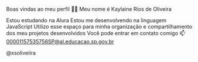 Boas vindas ao meu perfil 💙💙
Meu nome é Kaylaine Rios de Oliveira

Estou estudando na Alura
Estou me desenvolvendo na linguagem JavaScript
Utilizo esse espaço para minha organização e compartilhamento dos meu projetos desenvolvidos
Você pode entrar em contato comigo 📫
00001157535756SP@al.educacao.sp.gov.br

@xsoliveiira
